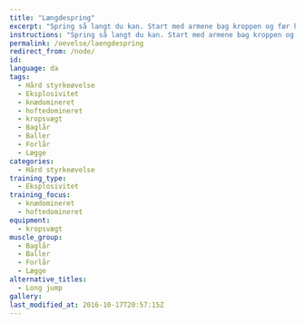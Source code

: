 ```yaml
---
title: "Længdespring"
excerpt: "Spring så langt du kan. Start med armene bag kroppen og før hoften fremad. Sørg for en god landing. "
instructions: "Spring så langt du kan. Start med armene bag kroppen og før hoften fremad. Sørg for en god landing. "
permalink: /oevelse/laengdespring
redirect_from: /node/
id: 
language: da
tags:
  - Hård styrkeøvelse
  - Eksplosivitet
  - knædomineret
  - hoftedomineret
  - kropsvægt
  - Baglår
  - Baller
  - Forlår
  - Lægge
categories:
  - Hård styrkeøvelse
training_type: 
  - Eksplosivitet
training_focus: 
  - knædomineret
  - hoftedomineret
equipment:
  - kropsvægt
muscle_group:
  - Baglår
  - Baller
  - Forlår
  - Lægge
alternative_titles:
  - Long jump
gallery:
last_modified_at: 2016-10-17T20:57:15Z
---
```



